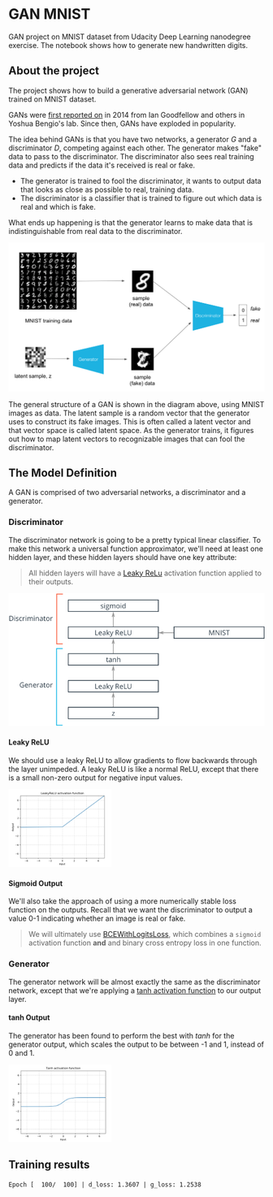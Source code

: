 # GAN MNIST

GAN project on MNIST dataset from Udacity Deep Learning nanodegree exercise. The notebook shows how to generate new handwritten digits. 

## About the project

The project shows how to build a generative adversarial network (GAN) trained on MNIST dataset. 

GANs were [first reported on](https://arxiv.org/abs/1406.2661) in 2014 from Ian Goodfellow and others in Yoshua Bengio's lab. Since then, GANs have exploded in popularity.

The idea behind GANs is that you have two networks, a generator $G$ and a discriminator $D$, competing against each other. The generator makes "fake" data to pass to the discriminator. The discriminator also sees real training data and predicts if the data it's received is real or fake.

* The generator is trained to fool the discriminator, it wants to output data that looks as close as possible to real, training data.
* The discriminator is a classifier that is trained to figure out which data is real and which is fake.

What ends up happening is that the generator learns to make data that is indistinguishable from real data to the discriminator.

<img src="https://github.com/Shahrullo/GAN/blob/main/gan-mnist/assets/gan_pipeline.png">

The general structure of a GAN is shown in the diagram above, using MNIST images as data. The latent sample is a random vector that the generator uses to construct its fake images. This is often called a latent vector and that vector space is called latent space. 
As the generator trains, it figures out how to map latent vectors to recognizable images that can fool the discriminator.

## The Model Definition

A GAN is comprised of two adversarial networks, a discriminator and a generator.

### Discriminator

The discriminator network is going to be a pretty typical linear classifier. To make this network a universal function approximator, we'll need at least one hidden layer, and these hidden layers should have one key attribute:

> All hidden layers will have a [Leaky ReLu](https://pytorch.org/docs/stable/nn.html#torch.nn.LeakyReLU) activation function applied to their outputs.

<img src="https://github.com/Shahrullo/GAN/blob/main/gan-mnist/assets/gan_network.png">

#### Leaky ReLU

We should use a leaky ReLU to allow gradients to flow backwards through the layer unimpeded. A leaky ReLU is like a normal ReLU, except that there is a small non-zero output for negative input values.

<img src="https://github.com/Shahrullo/GAN/blob/main/gan-mnist/assets/leaky_relu.png" width=40%>

#### Sigmoid Output
We'll also take the approach of using a more numerically stable loss function on the outputs. Recall that we want the discriminator to output a value 0-1 indicating whether an image is real or fake.

>  We will ultimately use [BCEWithLogitsLoss](https://pytorch.org/docs/stable/nn.html#bcewithlogitsloss), which combines a `sigmoid` activation function **and** and binary cross entropy loss in one function. 


### Generator

The generator network will be almost exactly the same as the discriminator network, except that we're applying a [tanh activation function](https://pytorch.org/docs/stable/nn.html#tanh) to our output layer.

#### tanh Output 

The generator has been found to perform the best with $tanh$ for the generator output, which scales the output to be between -1 and 1, instead of 0 and 1. 

<img src="https://github.com/Shahrullo/GAN/blob/main/gan-mnist/assets/tanh_fn.png" width=40%>

## Training results

```
Epoch [  100/  100] | d_loss: 1.3607 | g_loss: 1.2538
```






